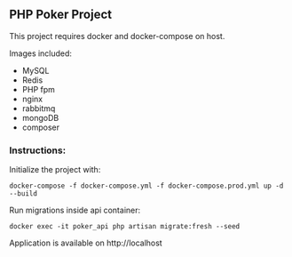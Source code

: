 ## PHP Poker Project

This project requires docker and docker-compose on host.

Images included:

- MySQL
- Redis
- PHP fpm
- nginx
- rabbitmq
- mongoDB
- composer

### Instructions:

Initialize the project with:

    docker-compose -f docker-compose.yml -f docker-compose.prod.yml up -d --build

Run migrations inside api container:

    docker exec -it poker_api php artisan migrate:fresh --seed

Application is available on http://localhost

